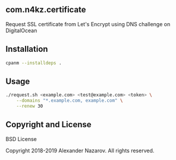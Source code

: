 ## com.n4kz.certificate

Request SSL certificate from Let's Encrypt using DNS challenge on DigitalOcean

## Installation

```bash
cpanm --installdeps .
```

## Usage

```bash
./request.sh <example.com> <test@example.com> <token> \
	--domains "*.example.com, example.com" \
	--renew 30
```

## Copyright and License

BSD License

Copyright 2018-2019 Alexander Nazarov. All rights reserved.
